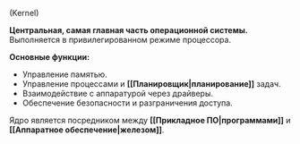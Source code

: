 (Kernel)

**Центральная, самая главная часть операционной системы.** Выполняется в привилегированном режиме процессора.

**Основные функции:**
-   Управление памятью.
-   Управление процессами и **[[Планировщик|планирование]]** задач.
-   Взаимодействие с аппаратурой через драйверы.
-   Обеспечение безопасности и разграничения доступа.

Ядро является посредником между **[[Прикладное ПО|программами]]** и **[[Аппаратное обеспечение|железом]]**.